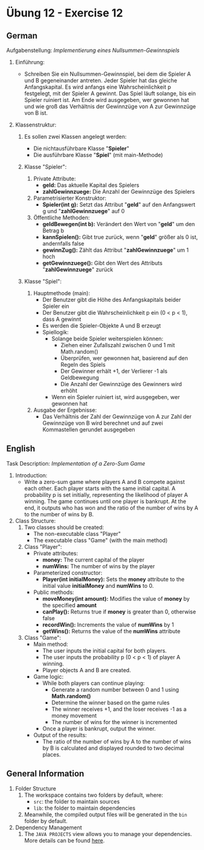 # Übung 12 - Exercise 12

## German

Aufgabenstellung:
*Implementierung eines Nullsummen-Gewinnspiels*

1. Einführung:
    - Schreiben Sie ein Nullsummen-Gewinnspiel, bei dem die Spieler A und B gegeneinander antreten. Jeder Spieler hat das gleiche Anfangskapital. Es wird anfangs eine Wahrscheinlichkeit p festgelegt, mit der Spieler A gewinnt. Das Spiel läuft solange, bis ein Spieler ruiniert ist. Am Ende wird ausgegeben, wer gewonnen hat und wie groß das Verhältnis der Gewinnzüge von A zur Gewinnzüge von B ist.

1. Klassenstruktur:
    1. Es sollen zwei Klassen angelegt werden:
        - Die nichtausführbare Klasse "**Spieler**"
        - Die ausführbare Klasse "**Spiel**" (mit main-Methode)

    1. Klasse "Spieler":
        1. Private Attribute:
           - **geld:** Das aktuelle Kapital des Spielers
           - **zahlGewinnzuege:** Die Anzahl der Gewinnzüge des Spielers
        1. Parametrisierter Konstruktor:
           - **Spieler(int g):** Setzt das Attribut "**geld**" auf den Anfangswert g und "**zahlGewinnzuege**" auf 0
        1. Öffentliche Methoden:
           - **geldBewegen(int b):** Verändert den Wert von "**geld**" um den Betrag b
           - **kannSpielen():** Gibt true zurück, wenn "**geld**" größer als 0 ist, andernfalls false
           - **gewinnZug():** Zählt das Attribut "**zahlGewinnzuege**" um 1 hoch
           - **getGewinnzuege():** Gibt den Wert des Attributs "**zahlGewinnzuege**" zurück
    1. Klasse "Spiel":
        1. Hauptmethode (main):
            - Der Benutzer gibt die Höhe des Anfangskapitals beider Spieler ein
            - Der Benutzer gibt die Wahrscheinlichkeit p ein (0 < p < 1), dass A gewinnt
            - Es werden die Spieler-Objekte A und B erzeugt
            - Spiellogik:
                - Solange beide Spieler weiterspielen können:
                    - Ziehen einer Zufallszahl zwischen 0 und 1 mit Math.random()
                    - Überprüfen, wer gewonnen hat, basierend auf den Regeln des Spiels
                    - Der Gewinner erhält +1, der Verlierer -1 als Geldbewegung
                    - Die Anzahl der Gewinnzüge des Gewinners wird erhöht
                - Wenn ein Spieler ruiniert ist, wird ausgegeben, wer gewonnen hat
        1. Ausgabe der Ergebnisse:
            - Das Verhältnis der Zahl der Gewinnzüge von A zur Zahl der Gewinnzüge von B wird berechnet und auf zwei Kommastellen gerundet ausgegeben

## English

Task Description:
*Implementation of a Zero-Sum Game*

1. Introduction:
    - Write a zero-sum game where players A and B compete against each other. Each player starts with the same initial capital. A probability p is set initially, representing the likelihood of player A winning. The game continues until one player is bankrupt. At the end, it outputs who has won and the ratio of the number of wins by A to the number of wins by B.
1. Class Structure:
    1. Two classes should be created:
        - The non-executable class "Player"
        - The executable class "Game" (with the main method)
    1. Class "Player":
        - Private attributes:
            - **money:** The current capital of the player
            - **numWins:** The number of wins by the player
        - Parameterized constructor:
            - **Player(int initialMoney):** Sets the **money** attribute to the initial value **initialMoney** and **numWins** to 0.
        - Public methods:
            - **moveMoney(int amount):** Modifies the value of **money** by the specified **amount**
            - **canPlay():** Returns true if **money** is greater than 0, otherwise false
            - **recordWin():** Increments the value of **numWins** by 1
            - **getWins():** Returns the value of the **numWins** attribute
    1. Class "Game":
        - Main method:
            - The user inputs the initial capital for both players.
            - The user inputs the probability p (0 < p < 1) of player A winning.
            - Player objects A and B are created.
        - Game logic:
            - While both players can continue playing:
                - Generate a random number between 0 and 1 using **Math.random()**
                - Determine the winner based on the game rules
                - The winner receives +1, and the loser receives -1 as a money movement
                - The number of wins for the winner is incremented
            - Once a player is bankrupt, output the winner.
        - Output of the results:
            - The ratio of the number of wins by A to the number of wins by B is calculated and displayed rounded to two decimal places.

## General Information

1. Folder Structure
    1. The workspace contains two folders by default, where:
        - `src`: the folder to maintain sources
        - `lib`: the folder to maintain dependencies
    1. Meanwhile, the compiled output files will be generated in the `bin` folder by default.
1. Dependency Management
    1. The `JAVA PROJECTS` view allows you to manage your dependencies. More details can be found [here](https://github.com/microsoft/vscode-java-dependency#manage-dependencies).
